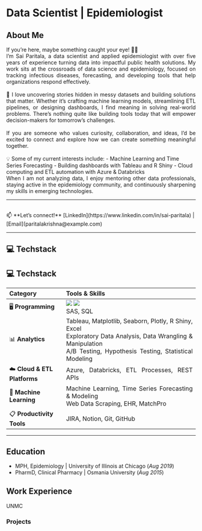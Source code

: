 # Data Scientist | Epidemiologist

## About Me

<div align="justify">
If you’re here, maybe something caught your eye! 👋🏾

<br>
I’m Sai Paritala, a data scientist and applied epidemiologist with over five years of experience turning data into impactful public health solutions. My work sits at the crossroads of data science and epidemiology, focused on tracking infectious diseases, forecasting, and developing tools that help organizations respond effectively.
<br>

<br>
🔎 I love uncovering stories hidden in messy datasets and building solutions that matter. Whether it’s crafting machine learning models, streamlining ETL pipelines, or designing dashboards, I find meaning in solving real-world problems. There’s nothing quite like building tools today that will empower decision-makers for tomorrow’s challenges.
<br>

<br>
If you are someone who values curiosity, collaboration, and ideas, I’d be excited to connect and explore how we can create something meaningful together.
</div>
<br>
💡 Some of my current interests include:
- Machine Learning and Time Series Forecasting
- Building dashboards with Tableau and R Shiny
- Cloud computing and ETL automation with Azure & Databricks

<div align="justify">
When I am not analyzing data, I enjoy mentoring other data professionals, staying active in the epidemiology community, and continuously sharpening my skills in emerging technologies.
</div>

---

<br>
📫 **Let’s connect!**  
[LinkedIn](https://www.linkedin.com/in/sai-paritala) | [Email](paritalakrishna@example.com)
<br>


---

## 💻 Techstack

## 💻 Techstack

<table>
  <thead>
    <tr>
      <th style="text-align:left; width: 30%;">Category</th>
      <th style="text-align:justify; width: 70%;">Tools & Skills</th>
    </tr>
  </thead>
  <tbody>
    <tr>
      <td>🖥️ <b>Programming</b></td>
      <td>
        <img src="https://img.shields.io/badge/Python-3776AB?style=for-the-badge&logo=python&logoColor=white" />
        <img src="https://img.shields.io/badge/R-276DC3?style=for-the-badge&logo=r&logoColor=white" />
        <br>SAS, SQL
      </td>
    </tr>
    <tr>
      <td>📊 <b>Analytics</b></td>
      <td>
        <div align="justify">
          Tableau, Matplotlib, Seaborn, Plotly, R Shiny, Excel <br>
          Exploratory Data Analysis, Data Wrangling & Manipulation <br>
          A/B Testing, Hypothesis Testing, Statistical Modeling
        </div>
      </td>
    </tr>
    <tr>
      <td>☁️ <b>Cloud & ETL Platforms</b></td>
      <td>
        <div align="justify">
          Azure, Databricks, ETL Processes, REST APIs
        </div>
      </td>
    </tr>
    <tr>
      <td>🤖 <b>Machine Learning</b></td>
      <td>
        <div align="justify">
          Machine Learning, Time Series Forecasting & Modeling <br>
          Web Data Scraping, EHR, MatchPro
        </div>
      </td>
    </tr>
    <tr>
      <td>📋 <b>Productivity Tools</b></td>
      <td>
        <div align="justify">
          JIRA, Notion, Git, GitHub
        </div>
      </td>
    </tr>
  </tbody>
</table>

---


## Education
- MPH, Epidemiology | University of Illinois at Chicago (_Aug 2019_)
- PharmD, Clinical Pharmacy | Osmania University (_Aug 2015_)

## Work Experience
UNMC

### Projects
